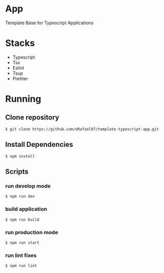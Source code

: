 # App

Template Base for Typescript Applications

# Stacks

- Typescript
- Tsx
- Eslint
- Tsup
- Prettier

# Running

## Clone repository
```
$ git clone https://github.com/oRafael07/template-typescript-app.git
```

## Install Dependencies
```
$ npm install
```

## Scripts

### run develop mode
```
$ npm run dev
```
### build application
```
$ npm run build
```
### run production mode
```
$ npm run start
```
### run lint fixes
```
$ npm run lint
```


